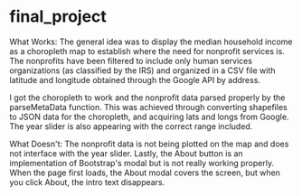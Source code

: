 final_project
=============
What Works:
The general idea was to display the median household income as a choropleth map to establish where the need for nonprofit services is. The nonprofits have been filtered to include only human services organizations (as classified by the IRS) and organized in a CSV file with latitude and longitude obtained through the Google API by address.

I got the choropleth to work and the nonprofit data parsed properly by the parseMetaData function.
This was achieved through converting shapefiles to JSON data for the choropleth, and acquiring lats and longs from Google. The year slider is also appearing with the correct range included.

What Doesn't:
The nonprofit data is not being plotted on the map and does not interface with the year slider.
Lastly, the About button is an implementation of Bootstrap's modal but is not really working properly. When the page first loads, the About modal covers the screen, but when you click About, the intro text disappears.
